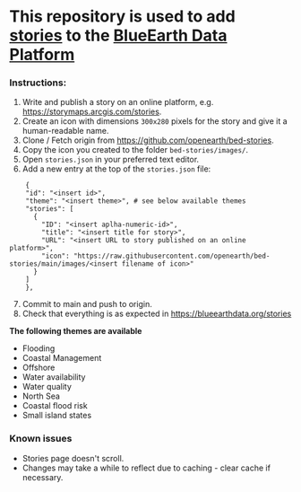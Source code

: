 # This repository is used to add [stories](https://blueearthdata.org/stories) to the [BlueEarth Data Platform](https://blueearthdata.org/)

### Instructions:
1. Write and publish a story on an online platform, e.g. https://storymaps.arcgis.com/stories.
2. Create an icon with dimensions `300x280` pixels for the story and give it a human-readable name.
3. Clone / Fetch origin from https://github.com/openearth/bed-stories.
4. Copy the icon you created to the folder `bed-stories/images/`.
5. Open `stories.json` in your preferred text editor.
6. Add a new entry at the top of the `stories.json` file:
```
    {
    "id": "<insert id>",
    "theme": "<insert theme>", # see below available themes
    "stories": [
      {
        "ID": "<insert aplha-numeric-id>",
        "title": "<insert title for story>",
        "URL": "<insert URL to story published on an online platform>",
        "icon": "https://raw.githubusercontent.com/openearth/bed-stories/main/images/<insert filename of icon>"
      }
    ]
    },
```
7. Commit to main and push to origin.
8. Check that everything is as expected in https://blueearthdata.org/stories

**The following themes are available**
* Flooding
* Coastal Management
* Offshore
* Water availability
* Water quality
* North Sea
* Coastal flood risk
* Small island states

### Known issues
- Stories page doesn't scroll.
- Changes may take a while to reflect due to caching - clear cache if necessary.
